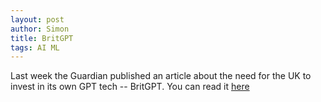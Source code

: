 ```yaml
---
layout: post
author: Simon
title: BritGPT
tags: AI ML
---
```


Last week the Guardian published an article about the need for the UK to invest in its own GPT tech -- BritGPT. You can read it [here](https://www.theguardian.com/business/2023/feb/22/uk-needs-its-own-britgpt-or-will-face-an-uncertain-future-mps-hear)